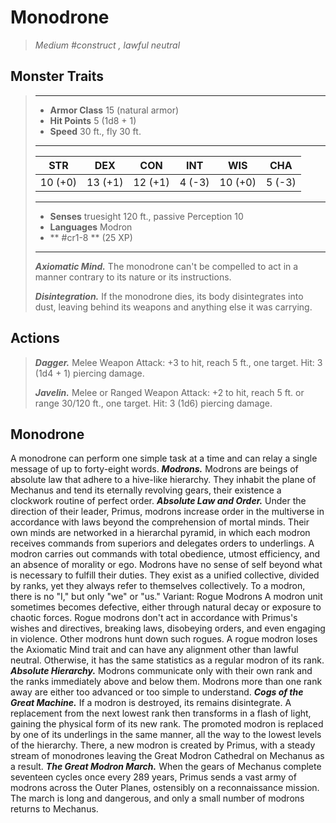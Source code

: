 # Monodrone
>*Medium #construct , lawful neutral*
## Monster Traits
>___
>- **Armor Class** 15 (natural armor)
>- **Hit Points** 5 (1d8 + 1)
>- **Speed** 30 ft., fly 30 ft.
>___
>|STR|DEX|CON|INT|WIS|CHA|
>|:---:|:---:|:---:|:---:|:---:|:---:|
>|10 (+0)|13 (+1)|12 (+1)|4 (-3)|10 (+0)|5 (-3)|
>___
>- **Senses** truesight 120 ft., passive Perception 10
>- **Languages** Modron
>- ** #cr1-8 ** (25 XP)
>___
>***Axiomatic Mind.*** The monodrone can't be compelled to act in a manner contrary to its nature or its instructions.  
>
>***Disintegration.*** If the monodrone dies, its body disintegrates into dust, leaving behind its weapons and anything else it was carrying.  
>
## Actions
>***Dagger.*** Melee Weapon Attack: +3 to hit, reach 5 ft., one target. Hit: 3 (1d4 + 1) piercing damage.  
>
>***Javelin.*** Melee  or Ranged Weapon Attack: +2 to hit, reach 5 ft. or range 30/120 ft., one target. Hit: 3 (1d6) piercing damage.
## Monodrone
A monodrone can perform one simple task at a time and can relay a single message of up to forty-eight words.
***Modrons.*** Modrons are beings of absolute law that adhere to a hive-like hierarchy. They inhabit the plane of Mechanus and tend its eternally revolving gears, their existence a clockwork routine of perfect order.
***Absolute Law and Order.***  Under the direction of their leader, Primus, modrons increase order in the multiverse in accordance with laws beyond the comprehension of mortal minds. Their own minds are networked in a hierarchal pyramid, in which each modron receives commands from superiors and delegates orders to underlings. A modron carries out commands with total obedience, utmost efficiency, and an absence of morality or ego. Modrons have no sense of self beyond what is necessary to fulfill their duties. They exist as a unified collective, divided by ranks, yet they always refer to themselves collectively. To a modron, there is no "I," but only "we" or "us."
Variant: Rogue Modrons
A modron unit sometimes becomes defective, either through natural decay or exposure to chaotic forces. Rogue modrons don't act in accordance with Primus's wishes and directives, breaking laws, disobeying orders, and even engaging in violence. Other modrons hunt down such rogues.
A rogue modron loses the Axiomatic Mind trait and can have any alignment other than lawful neutral. Otherwise, it has the same statistics as a regular modron of its rank.
***Absolute Hierarchy.***  Modrons communicate only with their own rank and the ranks immediately above and below them. Modrons more than one rank away are either too advanced or too simple to understand.
***Cogs of the Great Machine.***  If a modron is destroyed, its remains disintegrate. A replacement from the next lowest rank then transforms in a flash of light, gaining the physical form of its new rank. The promoted modron is replaced by one of its underlings in the same manner, all the way to the lowest levels of the hierarchy. There, a new modron is created by Primus, with a steady stream of monodrones leaving the Great Modron Cathedral on Mechanus as a result.
***The Great Modron March.***  When the gears of Mechanus complete seventeen cycles once every 289 years, Primus sends a vast army of modrons across the Outer Planes, ostensibly on a reconnaissance mission. The march is long and dangerous, and only a small number of modrons returns to Mechanus.